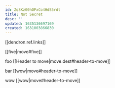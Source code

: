 ```yaml
---
id: Zq8Kz00hOPxCo4HdS5rdt
title: Not Secret
desc: ''
updated: 1635136697169
created: 1631003866830
---
```

[[dendron.ref.links]]

[[five|move#five]]

foo [[Header to move|move.dest#header-to-move]]

bar [[wow|move#header-to-move]]

wow [[wow|move#header-to-move]]
